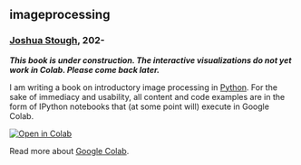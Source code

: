 ## imageprocessing
### [Joshua Stough](http://joshuastough.com), 202-

***This book is under construction. The interactive visualizations do not yet work in Colab. Please come back later.***

I am writing a book on introductory image processing in [Python](https://www.python.org/about/). For the sake of immediacy and usability, all content and code examples are in the form of IPython notebooks that (at some point will) execute in Google Colab.

[![Open in Colab](https://colab.research.google.com/assets/colab-badge.svg)](https://colab.research.google.com/github/joshuastough/imageprocessing/blob/main/TOC.ipynb)

Read more about [Google Colab](https://colab.research.google.com/notebooks/intro.ipynb).

